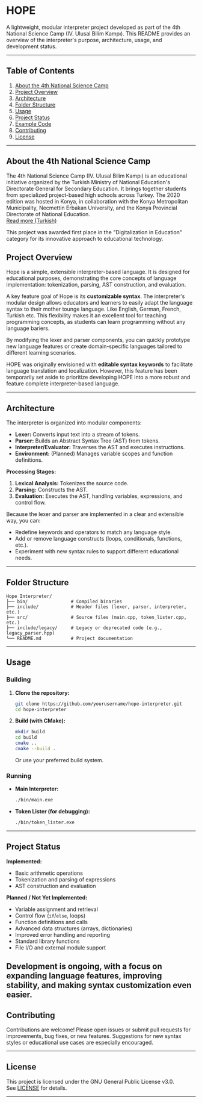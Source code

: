 # HOPE

A lightweight, modular interpreter project developed as part of the 4th National Science Camp (IV. Ulusal Bilim Kampı). This README provides an overview of the interpreter's purpose, architecture, usage, and development status.

---

## Table of Contents

1. [About the 4th National Science Camp](#about-the-4th-national-science-camp)
2. [Project Overview](#project-overview)
3. [Architecture](#architecture)
4. [Folder Structure](#folder-structure)
5. [Usage](#usage)
6. [Project Status](#project-status)
7. [Example Code](#example-code)
8. [Contributing](#contributing)
9. [License](#license)

---

## About the 4th National Science Camp

The 4th National Science Camp (IV. Ulusal Bilim Kampı) is an educational initiative organized by the Turkish Ministry of National Education's Directorate General for Secondary Education. It brings together students from specialized project-based high schools across Turkey. The 2020 edition was hosted in Konya, in collaboration with the Konya Metropolitan Municipality, Necmettin Erbakan University, and the Konya Provincial Directorate of National Education.  
[Read more (Turkish)](https://ogm.meb.gov.tr/www/iv-ulusal-bilim-kampi-sergi-ve-odul-toreni/icerik/1257?utm_source=chatgpt.com)

This project was awarded first place in the "Digitalization in Education" category for its innovative approach to educational technology.


## Project Overview

Hope is a simple, extensible interpreter-based language. It is designed for educational purposes, demonstrating the core concepts of language implementation: tokenization, parsing, AST construction, and evaluation.

A key feature goal of Hope is its **customizable syntax**. The interpreter's modular design allows educators and learners to easily adapt the language syntax to their mother tounge language. Like English, German, French, Turkish etc. This flexibility makes it an excellent tool for teaching programming concepts, as students can learn programming without any language bariers.

By modifying the lexer and parser components, you can quickly prototype new language features or create domain-specific languages tailored to different learning scenarios.

HOPE was originally envisioned with **editable syntax keywords** to facilitate language translation and localization. However, this feature has been temporarily set aside to prioritize developing HOPE into a more robust and feature complete interpreter-based language.

---

## Architecture

The interpreter is organized into modular components:

- **Lexer:** Converts input text into a stream of tokens.
- **Parser:** Builds an Abstract Syntax Tree (AST) from tokens.
- **Interpreter/Evaluator:** Traverses the AST and executes instructions.
- **Environment:** (Planned) Manages variable scopes and function definitions.

**Processing Stages:**
1. **Lexical Analysis:** Tokenizes the source code.
2. **Parsing:** Constructs the AST.
3. **Evaluation:** Executes the AST, handling variables, expressions, and control flow.

Because the lexer and parser are implemented in a clear and extensible way, you can:
- Redefine keywords and operators to match any language style.
- Add or remove language constructs (loops, conditionals, functions, etc.).
- Experiment with new syntax rules to support different educational needs.

---

## Folder Structure

```
Hope Interpreter/
├── bin/                # Compiled binaries
├── include/            # Header files (lexer, parser, interpreter, etc.)
├── src/                # Source files (main.cpp, token_lister.cpp, etc.)
├── include/legacy/     # Legacy or deprecated code (e.g., legacy_parser.hpp)
└── README.md           # Project documentation
```

---

## Usage

### Building

1. **Clone the repository:**
   ```sh
   git clone https://github.com/yourusername/hope-interpreter.git
   cd hope-interpreter
   ```

2. **Build (with CMake):**
   ```sh
   mkdir build
   cd build
   cmake ..
   cmake --build .
   ```

   Or use your preferred build system.

### Running

- **Main Interpreter:**
  ```sh
  ./bin/main.exe
  ```

- **Token Lister (for debugging):**
  ```sh
  ./bin/token_lister.exe
  ```

---

## Project Status

**Implemented:**
- Basic arithmetic operations
- Tokenization and parsing of expressions
- AST construction and evaluation

**Planned / Not Yet Implemented:**
- Variable assignment and retrieval
- Control flow (`if`/`else`, loops)
- Function definitions and calls
- Advanced data structures (arrays, dictionaries)
- Improved error handling and reporting
- Standard library functions
- File I/O and external module support

Development is ongoing, with a focus on expanding language features, improving stability, and making syntax customization even easier.
---

## Contributing

Contributions are welcome! Please open issues or submit pull requests for improvements, bug fixes, or new features. Suggestions for new syntax styles or educational use cases are especially encouraged.

---

## License

This project is licensed under the GNU General Public License v3.0.  
See [LICENSE](LICENSE) for details.

---